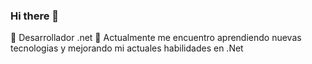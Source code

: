 ### Hi there 👋
 🔭  Desarrollador .net 
 🌱  Actualmente me encuentro aprendiendo nuevas tecnologias y mejorando mi actuales habilidades en .Net 
<!--
**ErickDiego/ErickDiego** is a ✨ _special_ ✨ repository because its `README.md` (this file) appears on your GitHub profile.

Here are some ideas to get you started:

 🔭  Desarrollador .net --I’m currently working on ...
 🌱  Actualmente me encuentro aprendiendo nuevas tecnologias y mejorando mi actuales habilidades en .Net --I’m currently learning ...
- 👯 I’m looking to collaborate on ...
- 🤔 I’m looking for help with ...
- 💬 Ask me about ...
- 📫 How to reach me: ...
- 😄 Pronouns: ...
- ⚡ Fun fact: ...
-->
